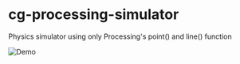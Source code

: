 # cg-processing-simulator
Physics simulator using only Processing's point() and line() function

![Demo](https://raw.githubusercontent.com/bryanlincoln/cg-processing-simulator/master/Demo.gif)
